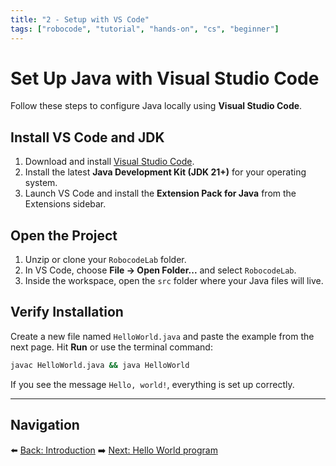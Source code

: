 ```yaml
---
title: "2 - Setup with VS Code"
tags: ["robocode", "tutorial", "hands-on", "cs", "beginner"]
---
```

# Set Up Java with Visual Studio Code

Follow these steps to configure Java locally using **Visual Studio Code**.

## Install VS Code and JDK

1. Download and install [Visual Studio Code](https://code.visualstudio.com/).
2. Install the latest **Java Development Kit (JDK 21+)** for your operating system.
3. Launch VS Code and install the **Extension Pack for Java** from the Extensions sidebar.

## Open the Project

1. Unzip or clone your `RobocodeLab` folder.
2. In VS Code, choose **File → Open Folder...** and select `RobocodeLab`.
3. Inside the workspace, open the `src` folder where your Java files will live.

## Verify Installation

Create a new file named `HelloWorld.java` and paste the example from the next page. Hit **Run** or use the terminal command:

```bash
javac HelloWorld.java && java HelloWorld
```

If you see the message `Hello, world!`, everything is set up correctly.

---

## Navigation

⬅️ [Back: Introduction](/robocode/Day-1/00_java_intro)
➡️ [Next: Hello World program](/robocode/Day-1/02_hello_world)
